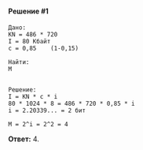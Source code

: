 #### Решение #1
```
Дано:
KN = 486 * 720
I = 80 Кбайт
c = 0,85	(1-0,15)

Найти:
M


Решение:
I = KN * c * i
80 * 1024 * 8 = 486 * 720 * 0,85 * i
i = 2.20339... = 2 бит

M = 2^i = 2^2 = 4
```

**Ответ:** 4.
